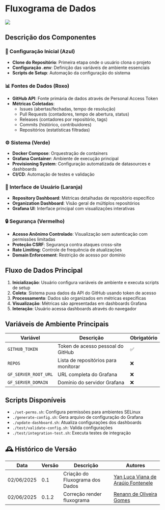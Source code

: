 # Fluxograma de Dados

[![](https://mermaid.ink/img/pako:eNqlV81y2kgQfpUppXLZGjASENvUVqowCAy2EQbiw8op10gawZSFhtWMnDghD5PaQ2oPOe3msldebFujHyTwXja-mJ7pn2-6v-6Gz5rLPap1tGVENiu06N-HCP5ev0Y9HvpsGUdk9233B0ejkLmMBOl1134n4t3XiPH3qFZ7u-0FPKTI42hGN1wwufsLrrbowl4yuYqd2pqHTPLofWp9kdignn0QoU7Dp0yjp7wOR4vLdxcPC-vKnPzqRCdvZ-bUmqtPw8HD3JzdmbOHX7aob9-RiO2-PlEmkEdRd-0wGkqaOSteNHcjtpFKZU5lvEkv-gqNaZduq8AyN2aqp9v1E0FlbUOjtaiLlYIzBYEJsftBBZqb1yyMP1atDLBa0pBGRNKaq9zntkM4RJB9n4SkzkJWNWyCYbzxEjOPiJXDSeTlll0Zk4B9Iqif34jDJ2dVA6U0x1CiOROSrkkWRVdhBnafu480gpevoYB55kwjvU2lgSqKpxThDUoRxRtU87ZomBRTEgYvRMP0LYdQBqBAVXr7xOMiPb-0h0xexg7qTkcplSCVgockQF3XpUKgBX-k4RaNcsU-kUTwOHJzkP0jroD2QexpxBNnZA204AcQRmnYOAiKiy0a2ze7P2XEXCJQGjiLNlYZGev2SIiYClWHGuo6NAJYJwPqrgjUKTteUEhS4nVGBQ9iVYLsSqXL4xEVVceGrZDM6O_gXYoj7UPPKjIwNTufSyLjA5dNe0YDSgQ99oY2PFI9m7slywPjFhR2vWYFkktgT9LdbvkhEXNi9sJj2nZ5HuQuBiyQUZLmNHrR0zVkCoC_-y5kkvej7k15mxYp53t6e2VDgZ-YYDBmwiWaPyeamf2VgnKl25uSyolXsEicqOD7g_ozWQdVY8Muei9TLxCg8dyaHGE9mGwvQB6njXedZ4hHz3udPItp-11nUrMitcrSteLwnrJ9KkmwZ6Ji4L4QkOcNdXfffajiFt3YWcOid6PKOzKIE9uKliSEESIheccgU1iTTGqXpYmCdcdEkoRkzgUKzs3un0CyTQAMqPADsPx3zec0yWe4-5ZNLquyPn5QUVXK0FkKjqXb3aT_OeqGu79Dtk7JO-fJPKAIAMb7GVm1NBJqSZrWsTefDZRlj_NHlsz6JB4XVRPoNxjX6JpB2wDX0s1FfeiOVZUJVbMWzOA1TFBkhj4HHibYDnadORlYs5750LduuqNJpVhWWqwsgZZRkZoVqVWWilRnCRqwMF_yN4ne1N5TfQTJggXGnvIcTZWnqW6XM_ijmDPDaPc14VgxtIhDg2I4FmytOjNsNR8Ko2k2oXKWlI5hVey-c698tGAbftiM-ZrMaELRDQljSUNV01Tr1i4xraRfsOFWgbtNlj8sMXnyBBre8S6_U8cvGBq5IYMcLiPVSrXkILdcwGcAN0qvX_DQLDalmxgL1Bud9PrZ0y9iFngo8ZETDiY1JYFcod6Kuo9HA-qaL1Um0u9l6V5ML2d2dtenTrzM7IYKwyzTeOl7QJAYZd9itmhuLyIeOwFQnvME02F8mPQsyDewC6QQfeqjNJm9REQ-C4LOK6r7bZ9iAYR4pJ1XDb19eu5kYu0D8-SqY2w-YpcHPILrRgP7sI9qHyhbrmTH4YF3ECKZ8-UAfpO2_XYRoEX01pn7MwGEWj6VN5z5bXpWhNCdNjUaPxMiZpUX-PCGRuGevmnrjZ9yL6gbR0w-V4NQh-7r4Jzqrv5_0lQKhbq4h_vYxKaOTQObzXL5y3qXeITHeKzjsYHHTTxuYdgyRR3LmgM8xFf4SsdXBr7Ftzq-hf9NPCsXpax_jSf4Bk_xVMdTI09rWcHClo4tA1tNDGOzkhgNw08m5mkdGcUUa2v4BUASUfucOLjX5Aom-L3WgY8e9UkcyHvtPvwCZhsS_sb5OreERlmutI5PAgFS-l2_zwj00l6Fhh6NejwOpdZpKw9a57P2UesYp_XTduPsrG20m6fnjUYTbp_huFU3WufnLd14o5813rRPm1-w9kkFbdTPwKL0p3_5F1qNk3U?type=png)](https://mermaid.live/edit#pako:eNqlV81y2kgQfpUppXLZGjASENvUVqowCAy2EQbiw8op10gawZSFhtWMnDghD5PaQ2oPOe3msldebFujHyTwXja-mJ7pn2-6v-6Gz5rLPap1tGVENiu06N-HCP5ev0Y9HvpsGUdk9233B0ejkLmMBOl1134n4t3XiPH3qFZ7u-0FPKTI42hGN1wwufsLrrbowl4yuYqd2pqHTPLofWp9kdignn0QoU7Dp0yjp7wOR4vLdxcPC-vKnPzqRCdvZ-bUmqtPw8HD3JzdmbOHX7aob9-RiO2-PlEmkEdRd-0wGkqaOSteNHcjtpFKZU5lvEkv-gqNaZduq8AyN2aqp9v1E0FlbUOjtaiLlYIzBYEJsftBBZqb1yyMP1atDLBa0pBGRNKaq9zntkM4RJB9n4SkzkJWNWyCYbzxEjOPiJXDSeTlll0Zk4B9Iqif34jDJ2dVA6U0x1CiOROSrkkWRVdhBnafu480gpevoYB55kwjvU2lgSqKpxThDUoRxRtU87ZomBRTEgYvRMP0LYdQBqBAVXr7xOMiPb-0h0xexg7qTkcplSCVgockQF3XpUKgBX-k4RaNcsU-kUTwOHJzkP0jroD2QexpxBNnZA204AcQRmnYOAiKiy0a2ze7P2XEXCJQGjiLNlYZGev2SIiYClWHGuo6NAJYJwPqrgjUKTteUEhS4nVGBQ9iVYLsSqXL4xEVVceGrZDM6O_gXYoj7UPPKjIwNTufSyLjA5dNe0YDSgQ99oY2PFI9m7slywPjFhR2vWYFkktgT9LdbvkhEXNi9sJj2nZ5HuQuBiyQUZLmNHrR0zVkCoC_-y5kkvej7k15mxYp53t6e2VDgZ-YYDBmwiWaPyeamf2VgnKl25uSyolXsEicqOD7g_ozWQdVY8Muei9TLxCg8dyaHGE9mGwvQB6njXedZ4hHz3udPItp-11nUrMitcrSteLwnrJ9KkmwZ6Ji4L4QkOcNdXfffajiFt3YWcOid6PKOzKIE9uKliSEESIheccgU1iTTGqXpYmCdcdEkoRkzgUKzs3un0CyTQAMqPADsPx3zec0yWe4-5ZNLquyPn5QUVXK0FkKjqXb3aT_OeqGu79Dtk7JO-fJPKAIAMb7GVm1NBJqSZrWsTefDZRlj_NHlsz6JB4XVRPoNxjX6JpB2wDX0s1FfeiOVZUJVbMWzOA1TFBkhj4HHibYDnadORlYs5750LduuqNJpVhWWqwsgZZRkZoVqVWWilRnCRqwMF_yN4ne1N5TfQTJggXGnvIcTZWnqW6XM_ijmDPDaPc14VgxtIhDg2I4FmytOjNsNR8Ko2k2oXKWlI5hVey-c698tGAbftiM-ZrMaELRDQljSUNV01Tr1i4xraRfsOFWgbtNlj8sMXnyBBre8S6_U8cvGBq5IYMcLiPVSrXkILdcwGcAN0qvX_DQLDalmxgL1Bud9PrZ0y9iFngo8ZETDiY1JYFcod6Kuo9HA-qaL1Um0u9l6V5ML2d2dtenTrzM7IYKwyzTeOl7QJAYZd9itmhuLyIeOwFQnvME02F8mPQsyDewC6QQfeqjNJm9REQ-C4LOK6r7bZ9iAYR4pJ1XDb19eu5kYu0D8-SqY2w-YpcHPILrRgP7sI9qHyhbrmTH4YF3ECKZ8-UAfpO2_XYRoEX01pn7MwGEWj6VN5z5bXpWhNCdNjUaPxMiZpUX-PCGRuGevmnrjZ9yL6gbR0w-V4NQh-7r4Jzqrv5_0lQKhbq4h_vYxKaOTQObzXL5y3qXeITHeKzjsYHHTTxuYdgyRR3LmgM8xFf4SsdXBr7Ftzq-hf9NPCsXpax_jSf4Bk_xVMdTI09rWcHClo4tA1tNDGOzkhgNw08m5mkdGcUUa2v4BUASUfucOLjX5Aom-L3WgY8e9UkcyHvtPvwCZhsS_sb5OreERlmutI5PAgFS-l2_zwj00l6Fhh6NejwOpdZpKw9a57P2UesYp_XTduPsrG20m6fnjUYTbp_huFU3WufnLd14o5813rRPm1-w9kkFbdTPwKL0p3_5F1qNk3U)


## Descrição dos Componentes

### 🔧 Configuração Inicial (Azul)
- **Clone do Repositório**: Primeira etapa onde o usuário clona o projeto
- **Configuração .env**: Definição das variáveis de ambiente essenciais
- **Scripts de Setup**: Automação da configuração do sistema

### 📊 Fontes de Dados (Roxo)
- **GitHub API**: Fonte primária de dados através de Personal Access Token
- **Métricas Coletadas**:
  - Issues (abertas/fechadas, tempo de resolução)
  - Pull Requests (contadores, tempo de abertura, status)
  - Releases (contadores por repositório, tags)
  - Commits (histórico, contribuidores)
  - Repositórios (estatísticas filtradas)

### ⚙️ Sistema (Verde)
- **Docker Compose**: Orquestração de containers
- **Grafana Container**: Ambiente de execução principal
- **Provisioning System**: Configuração automatizada de datasources e dashboards
- **CI/CD**: Automação de testes e validação

### 🎨 Interface de Usuário (Laranja)
- **Repository Dashboard**: Métricas detalhadas de repositório específico
- **Organization Dashboard**: Visão geral de múltiplos repositórios
- **Grafana UI**: Interface principal com visualizações interativas

### 🔒 Segurança (Vermelho)
- **Acesso Anônimo Controlado**: Visualização sem autenticação com permissões limitadas
- **Proteção CSRF**: Segurança contra ataques cross-site
- **Rate Limiting**: Controle de frequência de atualizações
- **Domain Enforcement**: Restrição de acesso por domínio

## Fluxo de Dados Principal

1. **Inicialização**: Usuário configura variáveis de ambiente e executa scripts de setup
2. **Coleta**: Sistema puxa dados da API do GitHub usando token de acesso
3. **Processamento**: Dados são organizados em métricas específicas
4. **Visualização**: Métricas são apresentadas em dashboards Grafana
5. **Interação**: Usuário acessa dashboards através do navegador

## Variáveis de Ambiente Principais

| Variável | Descrição | Obrigatório |
|----------|-----------|-------------|
| `GITHUB_TOKEN` | Token de acesso pessoal do GitHub | ✅ |
| `REPOS` | Lista de repositórios para monitorar | ❌ |
| `GF_SERVER_ROOT_URL` | URL completa do Grafana | ❌ |
| `GF_SERVER_DOMAIN` | Domínio do servidor Grafana | ❌ |

## Scripts Disponíveis

- `./set-perms.sh`: Configura permissões para ambientes SELinux
- `./generate-config.sh`: Gera arquivo de configuração do Grafana
- `./update-dashboard.sh`: Atualiza configurações dos dashboards
- `./test/validate-config.sh`: Valida configurações
- `./test/integration-test.sh`: Executa testes de integração

## 🕰️ Histórico de Versão
| Data       | Versão | Descrição            | Autores                                                                                                                            |
|------------|--------|----------------------|------------------------------------------------------------------------------------------------------------------------------------|
| 02/06/2025 | 0.1    | Criação do Fluxograma dos Dados | [Yan Luca Viana de Araújo Fontenele](https://github.com/yan-luca) |
| 02/06/2025 | 0.1.2    | Correção render fluxograma | [Renann de Oliveira Gomes](https://github.com/renannOgomes) |